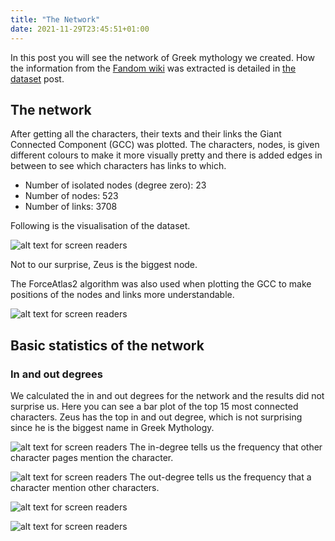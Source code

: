 ```yaml
---
title: "The Network"
date: 2021-11-29T23:45:51+01:00
---
```


In this post you will see the network of Greek mythology we created. How the information from the [Fandom wiki](https://mythus.fandom.com/wiki/Category:Greek_mythology) was extracted is detailed in [the dataset](https://iriss04.github.io/posts/data/) post.

## The network
After getting all the characters, their texts and their links the Giant Connected Component (GCC) was plotted. The characters, nodes, is given different colours to make it more visually pretty and there is added edges in between to see which characters has links to which.

- Number of isolated nodes (degree zero):  23
- Number of nodes:  523
- Number of links:  3708

Following is the visualisation of the dataset. 

![alt text for screen readers](/images/greek_network.png "Greek network")

Not to our surprise, Zeus is the biggest node. 

The ForceAtlas2 algorithm was also used when plotting the GCC to make positions of the nodes and links more understandable.

![alt text for screen readers](/images/force_atlas.png "force atlas greek network")

## Basic statistics of the network
### In and out degrees
We calculated the in and out degrees for the network and the results did not surprise us. Here you can see a bar plot of the top 15 most connected characters. Zeus has the top in and out degree, which is not surprising since he is the biggest name in Greek Mythology. 

![alt text for screen readers](/images/top15_in_degree.png "in degree top 15")
The in-degree tells us the frequency that other character pages mention the character. 

![alt text for screen readers](/images/top15_out_degree.png "out degree top 15")
The out-degree tells us the frequency that a character mention other characters. 


![alt text for screen readers](/images/dist.png "distributions")

![alt text for screen readers](/images/powerlaw.png "powerlaw")





